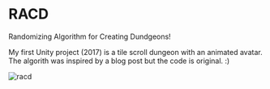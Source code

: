 # RACD
 
Randomizing Algorithm for Creating Dundgeons!

My first Unity project (2017) is a tile scroll dungeon with an animated avatar.  The algorith was inspired by a blog post but the code is original. :)

![racd](https://user-images.githubusercontent.com/74695555/108581058-9fdeec80-72eb-11eb-95fe-32e8bc4f35fe.png)
